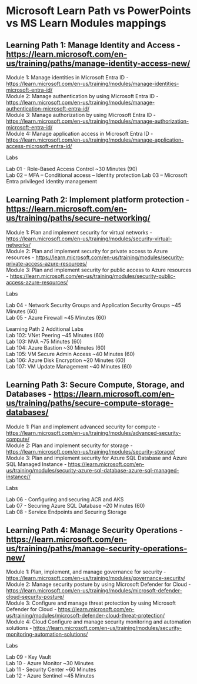 # Microsoft Learn Path vs PowerPoints vs MS Learn Modules mappings

## Learning Path 1:  Manage Identity and Access - https://learn.microsoft.com/en-us/training/paths/manage-identity-access-new/

Module 1: Manage identities in Microsoft Entra ID - https://learn.microsoft.com/en-us/training/modules/manage-identities-microsoft-entra-id/ <br>
Module 2: Manage authentication by using Microsoft Entra ID - https://learn.microsoft.com/en-us/training/modules/manage-authentication-microsoft-entra-id/ <br>
Module 3: Manage authorization by using Microsoft Entra ID - https://learn.microsoft.com/en-us/training/modules/manage-authorization-microsoft-entra-id/ <br>
Module 4: Manage application access in Microsoft Entra ID - https://learn.microsoft.com/en-us/training/modules/manage-application-access-microsoft-entra-id/ <br>

Labs <br>

Lab 01 - Role-Based Access Control ~30 Minutes (90) <br> 
Lab 02 – MFA – Conditional access – Identity protection
Lab 03 – Microsoft Entra privileged identity management

## Learning Path 2:  Implement platform protection - https://learn.microsoft.com/en-us/training/paths/secure-networking/

Module 1: Plan and implement security for virtual networks - https://learn.microsoft.com/en-us/training/modules/security-virtual-networks/ <br>
Module 2: Plan and implement security for private access to Azure resources - https://learn.microsoft.com/en-us/training/modules/security-private-access-azure-resources/ <br>
Module 3: Plan and implement security for public access to Azure resources - https://learn.microsoft.com/en-us/training/modules/security-public-access-azure-resources/<br>

Labs <br>

Lab 04 - Network Security Groups and Application Security Groups ~45 Minutes (60) <br>
Lab 05 - Azure Firewall ~45 Minutes (60) <br>

Learning Path 2 Additional Labs <br>
Lab 102: VNet Peering ~45 Minutes (60) <br>
Lab 103: NVA ~75 Minutes (60) <br>
Lab 104: Azure Bastion ~30 Minutes (60) <br>
Lab 105: VM Secure Admin Access ~40 Minutes (60) <br>
Lab 106: Azure Disk Encryption ~20 Minutes (60) <br>
Lab 107: VM Update Management ~40 Minutes (60) <br>

## Learning Path 3:  Secure Compute, Storage, and Databases - https://learn.microsoft.com/en-us/training/paths/secure-compute-storage-databases/

Module 1: Plan and implement advanced security for compute  - https://learn.microsoft.com/en-us/training/modules/advanced-security-compute/<br>
Module 2: Plan and implement security for storage - https://learn.microsoft.com/en-us/training/modules/security-storage/ <br>
Module 3: Plan and implement security for Azure SQL Database and Azure SQL Managed Instance  - https://learn.microsoft.com/en-us/training/modules/security-azure-sql-database-azure-sql-managed-instance// <br>

Labs <br>

Lab 06 - Configuring and securing ACR and AKS​  <br>
Lab 07 - Securing Azure SQL Database ~20 Minutes (60) <br>
Lab 08 - Service Endpoints and Securing Storage <br>

## Learning Path 4: Manage Security Operations  - https://learn.microsoft.com/en-us/training/paths/manage-security-operations-new/

Module 1: Plan, implement, and manage governance for security - https://learn.microsoft.com/en-us/training/modules/governance-security/ <br>
Module 2: Manage security posture by using Microsoft Defender for Cloud - https://learn.microsoft.com/en-us/training/modules/microsoft-defender-cloud-security-posture/<br>
Module 3: Configure and manage threat protection by using Microsoft Defender for Cloud  - https://learn.microsoft.com/en-us/training/modules/microsoft-defender-cloud-threat-protection/<br>
Module 4: Cloud Configure and manage security monitoring and automation solutions  - https://learn.microsoft.com/en-us/training/modules/security-monitoring-automation-solutions/<br>

Labs <br>

Lab 09 - Key Vault​  <br>
Lab 10 - Azure Monitor ~30 Minutes <br>
Lab 11 - Security Center ~60 Minutes <br>
Lab 12 - Azure Sentinel ~45 Minutes<br>
